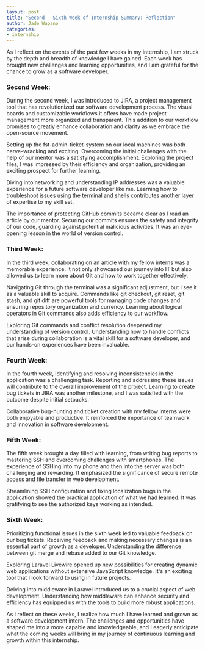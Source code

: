 ```yaml
---
layout: post
title: "Second - Sixth Week of Internship Summary: Reflection"
author: Jade Wapano
categories:
- internship
---
```


As I reflect on the events of the past few weeks in my internship, I am struck by the depth and breadth of knowledge I have gained. Each week has brought new challenges and learning opportunities, and I am grateful for the chance to grow as a software developer. 

### Second Week: 
During the second week, I was introduced to JIRA, a project management tool that has revolutionized our software development process. The visual boards and customizable workflows it offers have made project management more organized and transparent. This addition to our workflow promises to greatly enhance collaboration and clarity as we embrace the open-source movement.

Setting up the fst-admin-ticket-system on our local machines was both nerve-wracking and exciting. Overcoming the initial challenges with the help of our mentor was a satisfying accomplishment. Exploring the project files, I was impressed by their efficiency and organization, providing an exciting prospect for further learning.

Diving into networking and understanding IP addresses was a valuable experience for a future software developer like me. Learning how to troubleshoot issues using the terminal and shells contributes another layer of expertise to my skill set.

The importance of protecting GitHub commits became clear as I read an article by our mentor. Securing our commits ensures the safety and integrity of our code, guarding against potential malicious activities. It was an eye-opening lesson in the world of version control.

### Third Week: 
In the third week, collaborating on an article with my fellow interns was a memorable experience. It not only showcased our journey into IT but also allowed us to learn more about Git and how to work together effectively.

Navigating Git through the terminal was a significant adjustment, but I see it as a valuable skill to acquire. Commands like git checkout, git reset, git stash, and git diff are powerful tools for managing code changes and ensuring repository organization and currency. Learning about logical operators in Git commands also adds efficiency to our workflow.

Exploring Git commands and conflict resolution deepened my understanding of version control. Understanding how to handle conflicts that arise during collaboration is a vital skill for a software developer, and our hands-on experiences have been invaluable.

### Fourth Week: 
In the fourth week, identifying and resolving inconsistencies in the application was a challenging task. Reporting and addressing these issues will contribute to the overall improvement of the project. Learning to create bug tickets in JIRA was another milestone, and I was satisfied with the outcome despite initial setbacks.

Collaborative bug-hunting and ticket creation with my fellow interns were both enjoyable and productive. It reinforced the importance of teamwork and innovation in software development.

### Fifth Week: 
The fifth week brought a day filled with learning, from writing bug reports to mastering SSH and overcoming challenges with smartphones. The experience of SSHing into my phone and then into the server was both challenging and rewarding. It emphasized the significance of secure remote access and file transfer in web development.

Streamlining SSH configuration and fixing localization bugs in the application showed the practical application of what we had learned. It was gratifying to see the authorized keys working as intended.

### Sixth Week: 
Prioritizing functional issues in the sixth week led to valuable feedback on our bug tickets. Receiving feedback and making necessary changes is an essential part of growth as a developer. Understanding the difference between git merge and rebase added to our Git knowledge.

Exploring Laravel Livewire opened up new possibilities for creating dynamic web applications without extensive JavaScript knowledge. It's an exciting tool that I look forward to using in future projects.

Delving into middleware in Laravel introduced us to a crucial aspect of web development. Understanding how middleware can enhance security and efficiency has equipped us with the tools to build more robust applications.

As I reflect on these weeks, I realize how much I have learned and grown as a software development intern. The challenges and opportunities have shaped me into a more capable and knowledgeable, and I eagerly anticipate what the coming weeks will bring in my journey of continuous learning and growth within this internship.